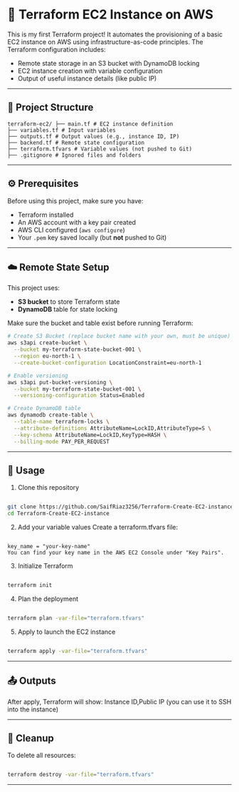 # 🚀 Terraform EC2 Instance on AWS

This is my first Terraform project! It automates the provisioning of a basic EC2 instance on AWS using infrastructure-as-code principles. The Terraform configuration includes:

- Remote state storage in an S3 bucket with DynamoDB locking  
- EC2 instance creation with variable configuration  
- Output of useful instance details (like public IP)

---

## 📁 Project Structure
```
terraform-ec2/ ├── main.tf # EC2 instance definition
├── variables.tf # Input variables
├── outputs.tf # Output values (e.g., instance ID, IP)
├── backend.tf # Remote state configuration
├── terraform.tfvars # Variable values (not pushed to Git)
├── .gitignore # Ignored files and folders
```

---

## ⚙️ Prerequisites

Before using this project, make sure you have:

- Terraform installed  
- An AWS account with a key pair created  
- AWS CLI configured (`aws configure`)  
- Your `.pem` key saved locally (but **not** pushed to Git)

---

## ☁️ Remote State Setup

This project uses:

- **S3 bucket** to store Terraform state  
- **DynamoDB** table for state locking

Make sure the bucket and table exist before running Terraform:

```bash
# Create S3 Bucket (replace bucket name with your own, must be unique)
aws s3api create-bucket \
  --bucket my-terraform-state-bucket-001 \
  --region eu-north-1 \
  --create-bucket-configuration LocationConstraint=eu-north-1

# Enable versioning
aws s3api put-bucket-versioning \
  --bucket my-terraform-state-bucket-001 \
  --versioning-configuration Status=Enabled

# Create DynamoDB table
aws dynamodb create-table \
  --table-name terraform-locks \
  --attribute-definitions AttributeName=LockID,AttributeType=S \
  --key-schema AttributeName=LockID,KeyType=HASH \
  --billing-mode PAY_PER_REQUEST
```
---

## 🧪 Usage
1. Clone this repository
```bash

git clone https://github.com/SaifRiaz3256/Terraform-Create-EC2-instance.git
cd Terraform-Create-EC2-instance
```
2. Add your variable values
Create a terraform.tfvars file:

```hcl

key_name = "your-key-name"
You can find your key name in the AWS EC2 Console under "Key Pairs".
```
3. Initialize Terraform
```bash

terraform init
```
4. Plan the deployment
```bash

terraform plan -var-file="terraform.tfvars"
```
5. Apply to launch the EC2 instance
```bash

terraform apply -var-file="terraform.tfvars"
```
---
## 📤 Outputs
After apply, Terraform will show:
Instance ID,Public IP (you can use it to SSH into the instance)

---
## 🧹 Cleanup
To delete all resources:

```bash

terraform destroy -var-file="terraform.tfvars"
```  
---
